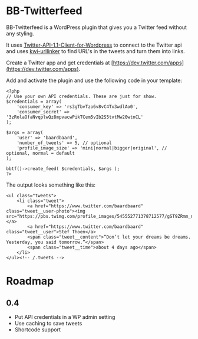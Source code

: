 # BB-Twitterfeed

BB-Twitterfeed is a WordPress plugin that gives you a Twitter feed without any styling.

It uses [Twitter-API-1.1-Client-for-Wordpress](https://github.com/micc83/Twitter-API-1.1-Client-for-Wordpress/blob/master/class-wp-twitter-api.php) to connect to the Twitter api and uses [kwi-urllinker](https://bitbucket.org/kwi/urllinker) to find URL's in the tweets and turn them into links.

Create a Twitter app and get credentials at [https://dev.twitter.com/apps](https://dev.twitter.com/apps).

Add and activate the plugin and use the following code in your template:

```
<?php 
// Use your own API credentials. These are just for show.
$credentials = array(
	'consumer_key' => 'rs3gTbvTzo6v8vC4Tx3wdlAo0',
	'consumer_secret' => '3zRolaOfaNvqplwQz8mpvacwPikTCem5vIb2S5tvtMw20wtnCL'
);

$args = array(
	'user' => 'baardbaard',
	'number_of_tweets' => 5, // optional
	'profile_image_size' => 'mini|normal|bigger|original', // optional, normal = default
);

bbtf()->create_feed( $credentials, $args );
?>
```

The output looks something like this:

```
<ul class="tweets">
	<li class="tweet">
		<a href="https://www.twitter.com/baardbaard" class="tweet__user-photo"><img src="https://pbs.twimg.com/profile_images/545552771378712577/gST9ZRmm_normal.jpeg"></a>
		<a href="https://www.twitter.com/baardbaard" class="tweet__user">Stef Thoen</a>
		<span class="tweet__content">“Don’t let your dreams be dreams. Yesterday, you said tomorrow.”</span>
		<span class="tweet__time">about 4 days ago</span>
	</li>
</ul><!-- /.tweets -->
```

# Roadmap

## 0.4
- Put  API credentials in a WP admin setting
- Use caching to save tweets
- Shortcode support
